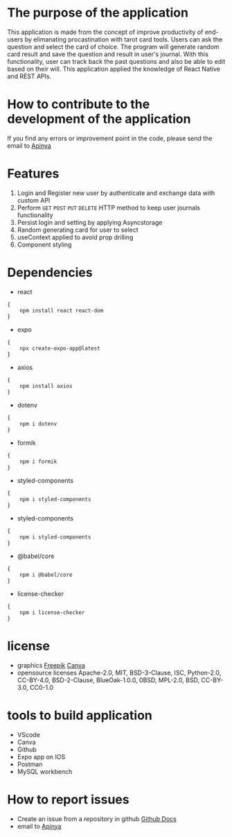 # The purpose of the application
This application is made from the concept of improve productivity of end-users by elimanating procastination with tarot card tools.
Users can ask the question and select the card of choice. 
The program will generate random card result and save the question and result in user's journal. 
With this functionality, user can track back the past questions and also be able to edit based on their will. 
This application applied the knowledge of React Native and REST APIs.

# How to contribute to the development of the application
If you find any errors or improvement point in the code, please send the email to [Apinya](mailto:N11780100@qut.edu.au)

# Features
1. Login and Register new user by authenticate and exchange data with custom API
2. Perform `GET` `POST` `PUT` `DELETE` HTTP method to keep user journals functionality
3. Persist login and setting by applying Asyncstorage
4. Random generating card for user to select
5. useContext applied to avoid prop drilling
6. Component styling

# Dependencies
- react
```
{
    npm install react react-dom
}
```
- expo
```
{
    npx create-expo-app@latest
}
```
- axios
```
{
    npm install axios
}
```
- dotenv
```
{
    npm i dotenv
}
```
- formik
```
{
    npm i formik
}
```
- styled-components
```
{
    npm i styled-components
}
```
- styled-components
```
{
    npm i styled-components
}
```
- @babel/core
```
{
    npm i @babel/core
}
```
- license-checker
```
{
    npm i license-checker
}
```

# license
- graphics
[Freepik](https://www.freepik.com/)
[Canva](https://www.canva.com/)
- opensource licenses
Apache-2.0, MIT, BSD-3-Clause, ISC, Python-2.0, CC-BY-4.0, BSD-2-Clause, BlueOak-1.0.0,
0BSD, MPL-2.0, BSD, CC-BY-3.0, CC0-1.0

# tools to build application
- VScode
- Canva
- Github
- Expo app on IOS
- Postman
- MySQL workbench


# How to report issues
- Create an issue from a repository in github [Github Docs](https://docs.github.com/en/issues/tracking-your-work-with-issues/creating-an-issue)
- email to [Apinya](mailto:N11780100@qut.edu.au)